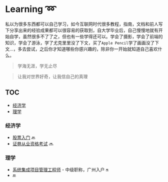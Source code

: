 # Learning :loop: <!-- omit in toc -->

私以为很多东西都可以自己学习，如今互联网时代很多教程，指南，文档和前人写下分享出来的经验成果都可以很容易的获取到，自大学毕业后，自己慢慢地就有开始自学，虽然很多不了了之，但也有一些学得还可以。学会了摄影，学会了前端的知识，学会了游泳，学了尤克里里没了下文，买了`Apple Pencil`学了画画没了下文...，多去尝试，之后你才知道哪些你感兴趣的，除非你一开始就知道自己喜欢什么。

> 学海无涯，学无止尽

> 让我对世界好奇，让我信自己的真理 

## TOC <!-- omit in toc -->
- [经济学](#经济学)
- [理学](#理学)

### 经济学
- [股票入门](/economics/stock.md) :back:
- [证劵从业资格考试](/economics/sac.md) :soon:

### 理学
- [系统集成项目管理工程师](/science/si.md) - 中级职称，广州入户 :on:
- :end: